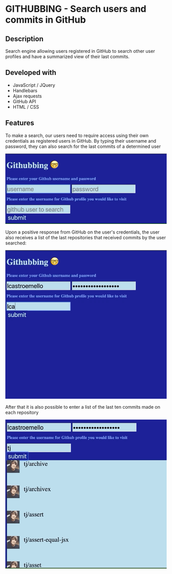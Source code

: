 # GITHUBBING - Search users and commits in GitHub

## Description

Search engine allowing users registered in GitHub to search other user profiles and have a summarized view of their last commits.

## Developed with

- JavaScript / JQuery 
- Handlebars
- Ajax requests
- GitHub API
- HTML / CSS

## Features

To make a search, our users need to require access using their own credentials as registered users in GitHub. By typing their username and password, they can also search for the last commits of a determined user

<img src='search.gif' />

Upon a positive response from GitHub on the user's credentials, the user also receives a list of the last repositories that received commits  by the user searched: 

<img src='searchresults.gif' />

After that it is also possible to enter a list of the last ten commits made on each repository

<img src ='commits.gif' />